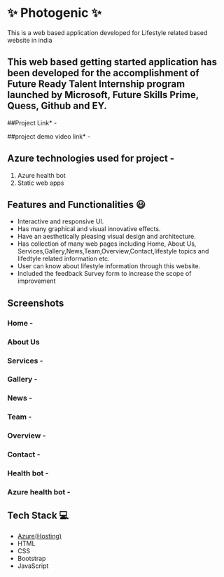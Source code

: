 # ✨ Photogenic ✨ 

This is a web based application developed for Lifestyle related based website in india

## This web based getting started application has been developed for the accomplishment of Future Ready Talent Internship program launched by Microsoft, Future Skills Prime, Quess, Github and EY.


##Project Link* -



##project demo video link* -



## Azure technologies used for project -
1. Azure health bot
2. Static web apps




## Features and Functionalities 😃

- Interactive and responsive UI.
- Has many graphical and visual innovative effects.
- Have an aesthetically pleasing visual design and architecture.
- Has collection of many web pages including Home, About Us, Services,Gallery,News,Team,Overview,Contact,lifestyle topics and lifedtyle related information etc.
- User can know about lifestyle information through this website.
- Included the feedback Survey form to increase the scope of improvement 

## Screenshots




### Home -





















### About Us 


























### Services -























### Gallery -





















### News -



























### Team -











### Overview -












### Contact -












### Health bot -















### Azure health bot -

































## Tech Stack 💻

- [Azure(Hosting)](https://azure.microsoft.com/en-in/features/azure-portal/)
- HTML
- CSS
- Bootstrap
- JavaScript
